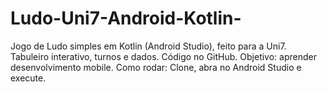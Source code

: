 # Ludo-Uni7-Android-Kotlin-
Jogo de Ludo simples em Kotlin (Android Studio), feito para a Uni7. Tabuleiro interativo, turnos e dados. Código no GitHub. Objetivo: aprender desenvolvimento mobile.  Como rodar: Clone, abra no Android Studio e execute.
